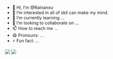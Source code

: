 - 👋 Hi, I’m @Rainanxu
- 👀 I’m interested in all of skil can make my mind.
- 🌱 I’m currently learning ...
- 💞️ I’m looking to collaborate on ...
- 📫 How to reach me ...
- 😄 Pronouns: ...
- ⚡ Fun fact: ...


<img src="https://github-readme-stats.vercel.app/api?username=Rainanxu&count_private=true&show_icons=true">

<img src="https://github-readme-stats.vercel.app/api/top-langs/?username=Rainanxu&layout=compact"/>
<!---
Rainanxu/Rainanxu is a ✨ special ✨ repository because its `README.md` (this file) appears on your GitHub profile.
You can click the Preview link to take a look at your changes.
--->
